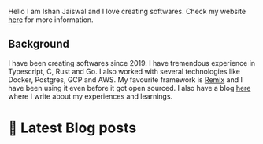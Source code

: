 Hello I am Ishan Jaiswal and I love creating softwares. 
Check my website [here](https://ishankbg.dev/about) for more information.

## Background
I have been creating softwares since 2019. I have tremendous experience in Typescript, C, Rust and Go. I also worked with several technologies like Docker, Postgres, GCP and AWS. My favourite framework is [Remix](https://remix.run) and I have been using it even before it got open sourced.
I also have a blog [here](https://ishankbg.dev) where I write about my experiences and learnings.
# 📖 Latest Blog posts
<!-- IshanKBG:START -->
<!-- IshanKBG:END -->


